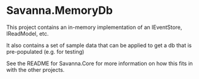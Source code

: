 ﻿# Savanna.MemoryDb

This project contains an in-memory implementation of an IEventStore, IReadModel, etc.

It also contains a set of sample data that can be applied
to get a db that is pre-populated (e.g. for testing)

See the README for Savanna.Core for more information on how this fits in with the other projects.
